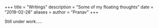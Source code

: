 +++
title = "Writings"
description = "Some of my floating thoughts"
date = "2019-02-28"
aliases = 
author = "Pranav"
+++

Still under work.....



